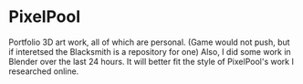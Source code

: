 # PixelPool
Portfolio
3D art work, all of which are personal. 
(Game would not push, but if interetsed the Blacksmith is a repository for one) 
Also, I did some work in Blender over the last 24 hours. 
It will better fit the style of PixelPool's work I researched online.

